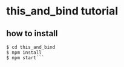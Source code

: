 # this_and_bind tutorial

## how to install

```$ git clone https://github.com/JessicaML/this_and_bind.git
$ cd this_and_bind
$ npm install
$ npm start```

